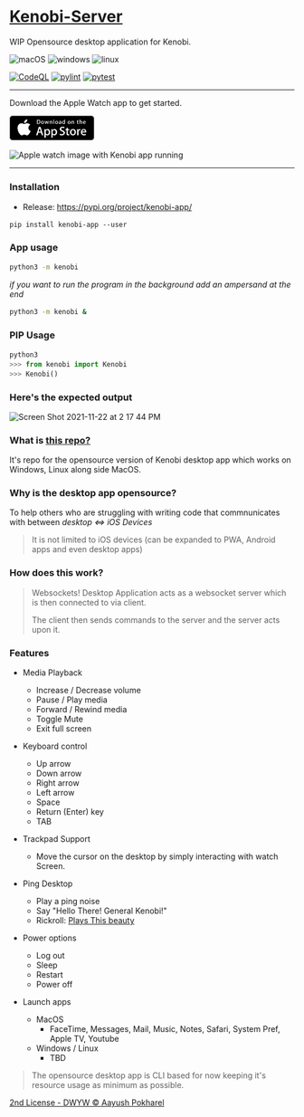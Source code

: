 # [Kenobi-Server](https://aayush9029.github.io/KenobiSite/)
WIP Opensource desktop application for Kenobi.


![macOS](https://img.shields.io/badge/MacOS-working%20(fully)-brightgreen?style=flat&labelColor=343b41&color=3fc855&logo=apple) ![windows](https://img.shields.io/badge/windows-working%20(partial)-brightgreen?style=flat&labelColor=343b41&color=3fc855&logo=windows) ![linux](https://img.shields.io/badge/linux-not%20tested-orange?style=flat&labelColor=343b41&color=838c96&logo=linux)

[![CodeQL](https://github.com/Aayush9029/Kenobi-Server/actions/workflows/codeql-analysis.yml/badge.svg?branch=alpha-staging?style=flat-square&)](https://github.com/Aayush9029/Kenobi-Server/actions/workflows/codeql-analysis.yml) [![pylint](https://github.com/Aayush9029/Kenobi-Server/actions/workflows/pylint.yml/badge.svg)](https://github.com/Aayush9029/Kenobi-Server/actions/workflows/pylint.yml) [![pytest](https://github.com/Aayush9029/Kenobi-Server/actions/workflows/pytest.yml/badge.svg?branch=main)](https://github.com/Aayush9029/Kenobi-Server/actions/workflows/pytest.yml)

---
Download the Apple Watch app to get started.

<a href="https://apps.apple.com/us/app/kenobi/id1595469125"><img src="https://raw.githubusercontent.com/Aayush9029/Kenobi-Server/main/readme-assets/download-appstore-icon.png" width="150px"></a>

![Apple watch image with Kenobi app running](https://aayush9029.github.io/KenobiSite/img/mainresize.png)

---

### Installation 

- Release: https://pypi.org/project/kenobi-app/


```
pip install kenobi-app --user
```

### App usage

```bash
python3 -m kenobi 
```
*if you want to run the program in the background add an ampersand at the end*
```bash
python3 -m kenobi &
```


### PIP Usage

```python
python3 
>>> from kenobi import Kenobi
>>> Kenobi()
```


### Here's the expected output
![Screen Shot 2021-11-22 at 2 17 44 PM](https://user-images.githubusercontent.com/43297314/142921896-93bbf13c-8c96-45e4-b18f-1f4b29288831.png)

### What is [this repo?](https://github.com/Aayush9029/Kenobi-Server)
It's repo for the opensource version of Kenobi desktop app which works on Windows, Linux along side MacOS.

### Why is the desktop app opensource?
To help others who are struggling with writing code that commnunicates with between *desktop <=> iOS Devices*
> It is not limited to iOS devices (can be expanded to PWA, Android apps and even desktop apps)


### How does this work?
> Websockets! 
> Desktop Application acts as a websocket server which is then connected to via client.
>
> The client then sends commands to the server and the server acts upon it.
>

### Features
  - Media Playback
    - Increase / Decrease volume
    - Pause / Play media
    - Forward / Rewind media
    - Toggle Mute
    - Exit full screen
    
  - Keyboard control
    - Up arrow
    - Down arrow
    - Right arrow
    - Left arrow
    - Space
    - Return (Enter) key
    - TAB
    
  - Trackpad Support
    - Move the cursor on the desktop by simply interacting with watch Screen.
   
  - Ping Desktop
    - Play a ping noise
    - Say "Hello There! General Kenobi!"
    - Rickroll: [Plays This beauty](https://www.youtube.com/watch?v=dQw4w9WgXcQ)
   
  - Power options
    - Log out
    - Sleep
    - Restart
    - Power off
   
  - Launch apps
    - MacOS
      - FaceTime, Messages, Mail, Music, Notes, Safari, System Pref, Apple TV, Youtube
    - Windows / Linux
      - TBD
   

> The opensource desktop app is CLI based for now keeping it's resource usage as minimum as possible.

[2nd License - DWYW © Aayush Pokharel](https://raw.githubusercontent.com/Aayush9029/Kenobi-Server/main/LICENSE2.md)
